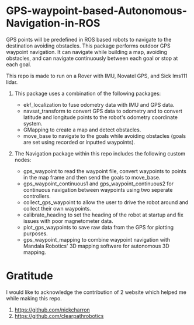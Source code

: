 # GPS-waypoint-based-Autonomous-Navigation-in-ROS
GPS points will be predefined in ROS based robots to navigate to the destination avoiding obstacles.
This package performs outdoor GPS waypoint navigation. It can navigate while building a map, avoiding obstacles, and can navigate continuously between each goal or stop at each goal. 

This repo is made to run on a Rover with IMU, Novatel GPS, and Sick lms111 lidar.

1. This package uses a combination of the following packages:

   - ekf_localization to fuse odometry data with IMU and GPS data.
   - navsat_transform to convert GPS data to odometry and to convert latitude and longitude points to the robot's odometry coordinate system.
   - GMapping to create a map and detect obstacles.
   - move_base to navigate to the goals while avoiding obstacles (goals are set using recorded or inputted waypoints).

2. The Navigation package within this repo includes the following custom nodes:
	
   - gps_waypoint to read the waypoint file, convert waypoints to points in the map frame and then send the goals to move_base.
   - gps_waypoint_continuous1 and gps_waypoint_continuous2 for continuous navigation between waypoints using two seperate controllers.
   - collect_gps_waypoint to allow the user to drive the robot around and collect their own waypoints.	
   - calibrate_heading to set the heading of the robot at startup and fix issues with poor magnetometer data.
   - plot_gps_waypoints to save raw data from the GPS for plotting purposes.
   - gps_waypoint_mapping to combine waypoint navigation with Mandala Robotics' 3D mapping software for autonomous 3D mapping.

# Gratitude
  I would like to acknowledge the contribution of 2 website which helped me while making this repo.
  1. https://github.com/nickcharron
  2. https://github.com/clearpathrobotics
